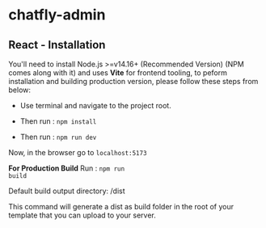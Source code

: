 # chatfly-admin
## React - Installation

You'll need to install Node.js >=v14.16+ (Recommended Version) (NPM comes along with it) and uses **Vite** for frontend tooling, to peform installation and building production version, please follow these steps from below:

- Use terminal and navigate to the project root.

- Then run : <code>npm install</code>

- Then run : <code>npm run dev</code>

Now, in the browser go to <code>localhost:5173</code>

**For Production Build**
Run : <code>npm run build</code>

Default build output directory: /dist

This command will generate a dist as build folder in the root of your template that you can upload to your server.
